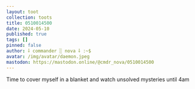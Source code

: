 ```yaml
---
layout: toot
collection: toots
title: 0510014500
date: 2024-05-10
published: true
tags: []
pinned: false
author: ⸸ commander ░ nova ⸸ :~$
avatar: /img/avatar/daemon.jpeg
mastodon: https://mastodon.online/@cmdr_nova/0510014500
---
```


Time to cover myself in a blanket and watch unsolved mysteries until 4am
